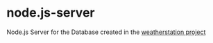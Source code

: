 # node.js-server
Node.js Server for the Database created in the [weatherstation project](https://github.com/VincentPiegsa/weatherstation)
